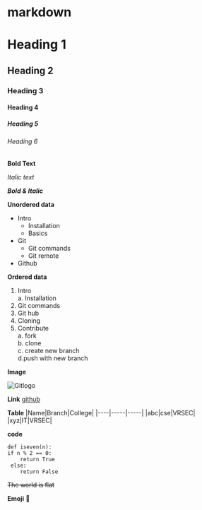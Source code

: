 # markdown

# Heading 1

## Heading 2

### Heading 3

#### Heading 4

##### Heading 5

###### Heading 6

**Bold Text**

*Italic text*

***Bold & Italic***

**Unordered data**
- Intro
  * Installation
  * Basics
- Git
    - Git commands
    - Git remote
- Github 
 
**Ordered data**
1. Intro   
    a. Installation   
2. Git commands  
3. Git hub  
4. Cloning  
5. Contribute  
   a. fork  
   b. clone  
   c. create new branch  
   d.push with new branch   
  
**Image**  
 
 ![Gitlogo](https://seeklogo.com/images/G/github-logo-5F384D0265-seeklogo.com.png)
 
 **Link**
  [github](https://githublogo.com/)
  
  **Table**
  |Name|Branch|College|
  |----|-----|-----|
  |abc|cse|VRSEC|
  |xyz|IT|VRSEC|
  
  **code**
  ```
  def iseven(n):
  if n % 2 == 0:
      return True
   else:
      return False
   ```
   
   ~~The world is flat~~
   
   **Emoji**
   :rose:

